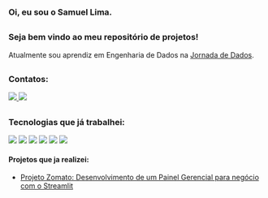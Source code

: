 ### Oi, eu sou o Samuel Lima. 
##
### Seja bem vindo ao meu repositório de projetos!
Atualmente sou aprendiz em Engenharia de Dados na <a href= "https://jornadadedados.alpaclass.com/"> Jornada de Dados</a>.

##
### Contatos:
<div display ="inline">
  <a href="https://www.linkedin.com/in/samuellimaesilva/">
  <img src ='https://img.shields.io/badge/linkedin-%230077B5.svg?style=for-the-badge&logo=linkedin&logoColor=white'>
  </a>
  <a href="https://samuel-lima-ds.github.io/portfolio_projetos/">
   <img src ='https://img.shields.io/badge/Portfolio-%23000000.svg?style=for-the-badge&logo=firefox&logoColor=#FF7139'>
  </a>
 
</div>

##
### Tecnologias que já trabalhei:
<div display ="inline">
  <img src ='https://img.shields.io/badge/python-3670A0?style=for-the-badge&logo=python&logoColor=ffdd54'>
  <img src ='https://img.shields.io/badge/git-%23F05033.svg?style=for-the-badge&logo=git&logoColor=white'>
  <img src ='https://img.shields.io/badge/github-%23121011.svg?style=for-the-badge&logo=github&logoColor=white'>
  <img src ='https://img.shields.io/badge/sqlite-%2307405e.svg?style=for-the-badge&logo=sqlite&logoColor=white'>
  <img src ='https://img.shields.io/badge/Visual%20Studio%20Code-0078d7.svg?style=for-the-badge&logo=visual-studio-code&logoColor=white'>
  <img src ='https://img.shields.io/badge/jupyter-%23FA0F00.svg?style=for-the-badge&logo=jupyter&logoColor=white'>
</div>

#### Projetos que ja realizei:

- <a href="https://github.com/Samuel-Lima-DS/zomato_restaurant">
    Projeto Zomato: Desenvolvimento de um Painel Gerencial para negócio com o Streamlit
</a>
